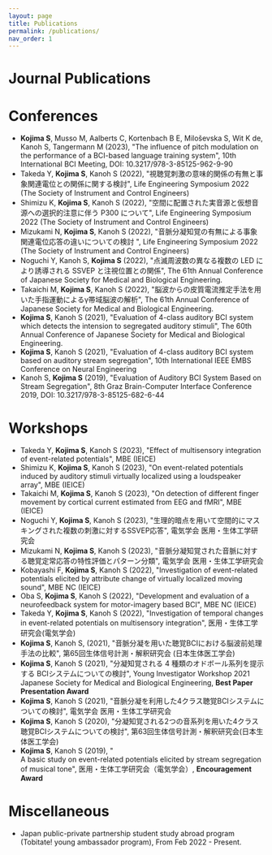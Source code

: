 ```yaml
---
layout: page
title: Publications
permalink: /publications/
nav_order: 1
---
```


# Journal Publications

# Conferences
- **Kojima S**, Musso M, Aalberts C, Kortenbach B E, Miloševska S, Wit K de, Kanoh S, Tangermann M (2023), "The influence of pitch modulation on the performance of a BCI-based language training system", 10th International BCI Meeting, DOI: 10.3217/978-3-85125-962-9-90
- Takeda Y, **Kojima S**, Kanoh S (2022), "視聴覚刺激の意味的関係の有無と事象関連電位との関係に関する検討",  Life Engineering Symposium 2022 (The Society of Instrument and Control Engineers)
- Shimizu K, **Kojima S**, Kanoh S (2022), "空間に配置された実⾳源と仮想⾳源への選択的注意に伴う P300 について", Life Engineering Symposium 2022 (The Society of Instrument and Control Engineers)
- Mizukami N, **Kojima S**, Kanoh S (2022), "⾳脈分凝知覚の有無による事象関連電位応答の違いについての検討 ", Life Engineering Symposium 2022 (The Society of Instrument and Control Engineers)
- Noguchi Y, Kanoh S, **Kojima S** (2022), "点滅周波数の異なる複数の LED により誘導される SSVEP と注視位置との関係", The 61th Annual Conference of Japanese Society for Medical and Biological Engineering.
- Takaichi M, **Kojima S**, Kanoh S (2022), "脳波からの皮質電流推定手法を用いた手指運動によるγ帯域脳波の解析", The 61th Annual Conference of Japanese Society for Medical and Biological Engineering.
- **Kojima S**, Kanoh S (2021), "Evaluation of 4-class auditory BCI system which detects the intension to segregated auditory stimuli", The 60th Annual Conference of Japanese Society for Medical and Biological Engineering.
- **Kojima S**, Kanoh S (2021), "Evaluation of 4-class auditory BCI system based on auditory stream segregation", 10th International IEEE EMBS Conference on Neural Engineering
- Kanoh S, **Kojima S** (2019), "Evaluation of Auditory BCI System Based on Stream Segregation", 8th Graz Brain-Computer Interface Conference 2019, DOI: 10.3217/978-3-85125-682-6-44

# Workshops
- Takeda Y, **Kojima S**, Kanoh S (2023), "Effect of multisensory integration of event-related potentials", MBE (IEICE)
- Shimizu K, **Kojima S**, Kanoh S (2023), "On event-related potentials induced by auditory stimuli virtually localized using a loudspeaker array", MBE (IEICE)
- Takaichi M, **Kojima S**, Kanoh S (2023), "On detection of different finger movement by cortical current estimated from EEG and fMRI", MBE (IEICE)
- Noguchi Y, **Kojima S**, Kanoh S (2023), "生理的暗点を用いて空間的にマスキングされた複数の刺激に対するSSVEP応答", 電気学会 医用・生体工学研究会
- Mizukami N, **Kojima S**, Kanoh S (2023), "音脈分凝知覚された音脈に対する聴覚定常応答の特性評価とパターン分類", 電気学会 医用・生体工学研究会
- Kobayashi F, **Kojima S**, Kanoh S (2022), "Investigation of event-related potentials elicited by attribute change of virtually localized moving sound", MBE NC (IEICE)
- Oba S, **Kojima S**, Kanoh S (2022), "Development and evaluation of a neurofeedback system for motor-imagery based BCI", MBE NC (IEICE)
- Takeda Y, **Kojima S**, Kanoh S (2022), "Investigation of temporal changes in event-related potentials on multisensory integration", 医用・生体工学研究会(電気学会)
- **Kojima S**, Kanoh S, (2021), "音脈分凝を用いた聴覚BCIにおける脳波前処理手法の比較", 第65回生体信号計測・解釈研究会 (日本生体医工学会)
- **Kojima S**, Kanoh S (2021), "分凝知覚される 4 種類のオドボール系列を提示する BCIシステムについての検討", Young Investigator Workshop 2021 Japanese Society for Medical and Biological Engineering, **Best Paper Presentation Award**
- **Kojima S**, Kanoh S (2021), "音脈分凝を利用した4クラス聴覚BCIシステムについての検討", 電気学会 医用・生体工学研究会
- **Kojima S**, Kanoh S (2020), "分凝知覚される2つの音系列を用いた4クラス聴覚BCIシステムについての検討", 第63回生体信号計測・解釈研究会(日本生体医工学会)
- **Kojima S**, Kanoh S (2019), "	
A basic study on event-related potentials elicited by stream segregation of musical tone", 医用・生体工学研究会（電気学会）, **Encouragement Award**

# Miscellaneous
- Japan public-private partnership student study abroad program (Tobitate! young ambassador program), From Feb 2022 - Present.
